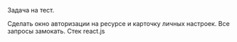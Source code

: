 Задача на тест.

Сделать окно авторизации на ресурсе и карточку личных настроек. Все запросы замокать. Стек react.js